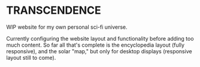 # TRANSCENDENCE
WIP website for my own personal sci-fi universe.

Currently configuring the website layout and functionality before adding too much content.  So far all that's complete is the encyclopedia layout (fully responsive), and the solar "map," but only for desktop displays (responsive layout still to come).
